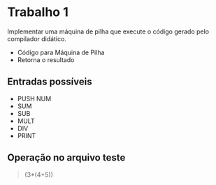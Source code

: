 # Trabalho 1

Implementar uma máquina de pilha que execute o código gerado pelo compilador didático.

* Código para Máquina de Pilha
* Retorna o resultado

## Entradas possíveis 

* PUSH NUM
* SUM 
* SUB 
* MULT
* DIV 
* PRINT

## Operação no arquivo teste

> (3*(4+5))